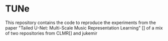 # TUNe

This repository contains the code to reproduce the experiments from the paper "Tailed U-Net: Multi-Scale Music Representation Learning" [] of a mix of two repositories from CLMR[] and jukemir

